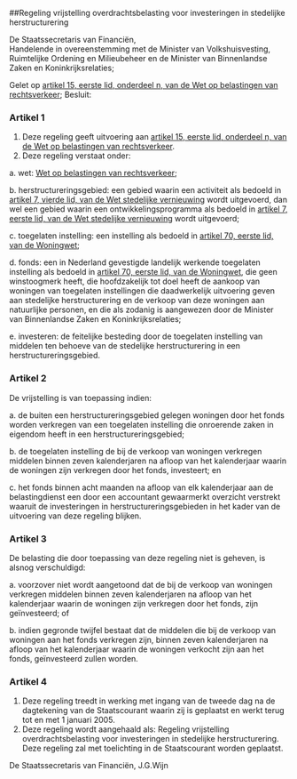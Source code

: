 <meta http-equiv='Content-Type' content='text/html; charset=utf-8' />

##Regeling vrijstelling overdrachtsbelasting voor investeringen in stedelijke herstructurering

De Staatssecretaris van Financiën,  
Handelende in overeenstemming met de Minister van Volkshuisvesting, Ruimtelijke Ordening en Milieubeheer en de Minister van Binnenlandse Zaken en Koninkrijksrelaties;

Gelet op [artikel 15, eerste lid, onderdeel n, van de Wet op belastingen van rechtsverkeer](../../../../../../../../../wet/wet/op/belastingen/van/rechtsverkeer/BWBR0002740/README.md);
Besluit:    

### Artikel  1  

1.  Deze regeling geeft uitvoering aan [artikel 15, eerste lid, onderdeel n, van de Wet op belastingen van rechtsverkeer](../../../../../../../../../wet/wet/op/belastingen/van/rechtsverkeer/BWBR0002740/README.md).   
2.  Deze regeling verstaat onder: 

a. wet: [Wet op belastingen van rechtsverkeer](../../../../../../../../../wet/wet/op/belastingen/van/rechtsverkeer/BWBR0002740/README.md);  

b. herstructureringsgebied: een gebied waarin een activiteit als bedoeld in [artikel 7, vierde lid, van de Wet stedelijke vernieuwing](../../../../../../../../../wet/wet/stedelijke/vernieuwing/BWBR0011788/README.md) wordt uitgevoerd, dan wel een gebied waarin een ontwikkelingsprogramma als bedoeld in [artikel 7, eerste lid, van de Wet stedelijke vernieuwing](../../../../../../../../../wet/wet/stedelijke/vernieuwing/BWBR0011788/README.md) wordt uitgevoerd;  

c. toegelaten instelling: een instelling als bedoeld in [artikel 70, eerste lid, van de Woningwet](../../../../../../../../../wet/woningwet/BWBR0005181/README.md);  

d. fonds: een in Nederland gevestigde landelijk werkende toegelaten instelling als bedoeld in [artikel 70, eerste lid, van de Woningwet](../../../../../../../../../wet/woningwet/BWBR0005181/README.md), die geen winstoogmerk heeft, die hoofdzakelijk tot doel heeft de aankoop van woningen van toegelaten instellingen die daadwerkelijk uitvoering geven aan stedelijke herstructurering en de verkoop van deze woningen aan natuurlijke personen, en die als zodanig is aangewezen door de Minister van Binnenlandse Zaken en Koninkrijksrelaties;  

e. investeren: de feitelijke besteding door de toegelaten instelling van middelen ten behoeve van de stedelijke herstructurering in een herstructureringsgebied.     

### Artikel  2  

De vrijstelling is van toepassing indien: 

a. de buiten een herstructureringsgebied gelegen woningen door het fonds worden verkregen van een toegelaten instelling die onroerende zaken in eigendom heeft in een herstructureringsgebied;  

b. de toegelaten instelling de bij de verkoop van woningen verkregen middelen binnen zeven kalenderjaren na afloop van het kalenderjaar waarin de woningen zijn verkregen door het fonds, investeert; en  

c. het fonds binnen acht maanden na afloop van elk kalenderjaar aan de belastingdienst een door een accountant gewaarmerkt overzicht verstrekt waaruit de investeringen in herstructureringsgebieden in het kader van de uitvoering van deze regeling blijken.    

### Artikel  3  

De belasting die door toepassing van deze regeling niet is geheven, is alsnog verschuldigd: 

a. voorzover niet wordt aangetoond dat de bij de verkoop van woningen verkregen middelen binnen zeven kalenderjaren na afloop van het kalenderjaar waarin de woningen zijn verkregen door het fonds, zijn geïnvesteerd; of  

b. indien gegronde twijfel bestaat dat de middelen die bij de verkoop van woningen aan het fonds verkregen zijn, binnen zeven kalenderjaren na afloop van het kalenderjaar waarin de woningen verkocht zijn aan het fonds, geïnvesteerd zullen worden.    

### Artikel  4  

1.  Deze regeling treedt in werking met ingang van de tweede dag na de dagtekening van de Staatscourant waarin zij is geplaatst en werkt terug tot en met 1 januari 2005.   
2.  Deze regeling wordt aangehaald als: Regeling vrijstelling overdrachtsbelasting voor investeringen in stedelijke herstructurering.   
Deze regeling zal met toelichting in de Staatscourant worden geplaatst.   

De 
Staatssecretaris van Financiën, 
J.G.Wijn    
